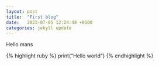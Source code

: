 ```yaml
---
layout: post
title:  "First blog"
date:   2023-07-05 12:24:48 +0100
categories: jekyll update
---
```


Hello mans

{% highlight ruby %}
print("Hello world")
{% endhighlight %}
